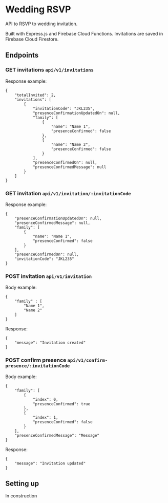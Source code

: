 # Wedding RSVP
API to RSVP to wedding invitation.

Built with Express.js and Firebase Cloud Functions. Invitations are saved in Firebase Cloud Firestore.

## Endpoints
### GET invitations `api/v1/invitations`
Response example:
```
{
    "totalInvited": 2,
    "invitations": [
        {
            "invitationCode": "JKL235",
            "presenceConfirmationUpdatedOn": null,
            "family": [
                {
                    "name": "Name 1",
                    "presenceConfirmed": false
                },
                {
                    "name": "Name 2",
                    "presenceConfirmed": false
                }
            ],
            "presenceConfirmedOn": null,
            "presenceConfirmedMessage": null
        }
    ]
}
```
### GET invitation `api/v1/invitation/:invitationCode`
Response example:
```
{
    "presenceConfirmationUpdatedOn": null,
    "presenceConfirmedMessage": null,
    "family": [
        {
            "name": "Name 1",
            "presenceConfirmed": false
        }
    ],
    "presenceConfirmedOn": null,
    "invitationCode": "JKL235"
}
```

### POST invitation `api/v1/invitation`
Body example:
```
{
    "family" : [
        "Name 1",
        "Name 2"
    ]
}
```
Response:
```
{
    "message": "Invitation created"
}
```

### POST confirm presence `api/v1/confirm-presence/:invitationCode`
Body example:
```
{
    "family": [
        {
            "index": 0,
            "presenceConfirmed": true
        },
        {
            "index": 1,
            "presenceConfirmed": false
        }
    ],
    "presenceConfirmedMessage": "Message"
}
```
Response:
```
{
    "message": "Invitation updated"
}
```

## Setting up
In construction
